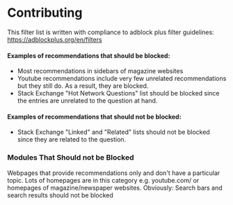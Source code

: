 # Contributing #
This filter list is written with compliance to adblock plus filter guidelines: https://adblockplus.org/en/filters

#### Examples of recommendations that should be blocked: ####
* Most recommendations in sidebars of magazine websites
* Youtube recommendations include very few unrelated recommendations but they still do. As a result, they are blocked.
* Stack Exchange "Hot Network Questions" list should be blocked since the entries are unrelated to the question at hand.

#### Examples of recommendations that should not be blocked: ####
* Stack Exchange "Linked" and "Related" lists should not be blocked since they are related to the question.

### Modules That Should not be Blocked ###
Webpages that provide recommendations only and don't have a particular topic. Lots of homepages are in this category e.g. youtube.com/ or homepages of magazine/newspaper websites.
Obviously: Search bars and search results should not be blocked
